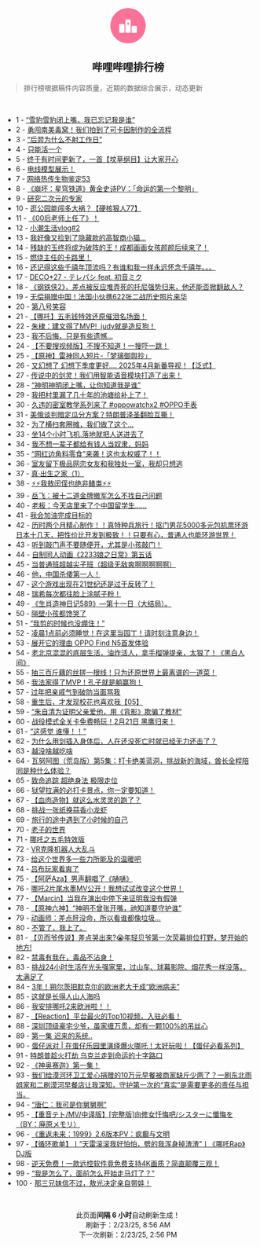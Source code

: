 <div align="center">
    <img src="./assets/icon_rank.png" alt="logo" />
    <h2>哔哩哔哩排行榜</h>
</div>

> 排行榜根据稿件内容质量，近期的数据综合展示，动态更新

<br />

<ul><li><span>1 - <a href=https://www.bilibili.com/BV1VRABehEzm target=_blank>“雪豹雪豹闭上嘴，我已忘记我是谁”</a></span></li><li><span>2 - <a href=https://www.bilibili.com/BV1MjAoegEK5 target=_blank>勇闯南美毒窝！我们拍到了可卡因制作的全流程</a></span></li><li><span>3 - <a href=https://www.bilibili.com/BV1RvAzeAEa2 target=_blank>“后羿为什么不射工作日”</a></span></li><li><span>4 - <a href=https://www.bilibili.com/BV1JjAWecEy3 target=_blank>只能活一个</a></span></li><li><span>5 - <a href=https://www.bilibili.com/BV1FPA6e5Edw target=_blank>终于有时间更新了，一首【坟草纲目】让大家开心</a></span></li><li><span>6 - <a href=https://www.bilibili.com/BV14hAkeYE9V target=_blank>电线模型展示！</a></span></li><li><span>7 - <a href=https://www.bilibili.com/BV1umPweWEHe target=_blank>网络热传生物鉴定53</a></span></li><li><span>8 - <a href=https://www.bilibili.com/BV1sZAnevEsh target=_blank>《崩坏：星穹铁道》黄金史诗PV：「命运的第一个黎明」</a></span></li><li><span>9 - <a href=https://www.bilibili.com/BV1L6PKeyEpF target=_blank>研究二次元的专家</a></span></li><li><span>10 - <a href=https://www.bilibili.com/BV1dkApeWEi3 target=_blank>逛公园能闯多大祸？【硬核狠人77】</a></span></li><li><span>11 - <a href=https://www.bilibili.com/BV1VsAWeREt4 target=_blank>《00后老师上任了》！</a></span></li><li><span>12 - <a href=https://www.bilibili.com/BV1xiAHezERY target=_blank>小潮生活vlog#2</a></span></li><li><span>13 - <a href=https://www.bilibili.com/BV15zAae7EpL target=_blank>我好像又捡到了隐藏款的高智商小猫…</a></span></li><li><span>14 - <a href=https://www.bilibili.com/BV1oYAneQEsN target=_blank>残缺的玉终将成为破阵的王！成都画画女孩颜颜后续来了！</a></span></li><li><span>15 - <a href=https://www.bilibili.com/BV1QXAfepEz8 target=_blank>燃烧主任的卡路里！</a></span></li><li><span>16 - <a href=https://www.bilibili.com/BV1hbAHe5EYP target=_blank>还记得这些千禧年顶流吗？有谁和我一样永远怀念千禧年。。。</a></span></li><li><span>17 - <a href=https://www.bilibili.com/BV1cZw9eDERz target=_blank>DECO*27&nbsp;-&nbsp;テレパシ&nbsp;feat.&nbsp;初音ミク</a></span></li><li><span>18 - <a href=https://www.bilibili.com/BV1m9AneMEPa target=_blank>《钢铁侠2》，差点被反应堆弄死的托尼强势归来，他还能否掀翻敌人？</a></span></li><li><span>19 - <a href=https://www.bilibili.com/BV1dcApeHEkS target=_blank>无偿捐赠中国！法国小伙携622张二战历史照片来华</a></span></li><li><span>20 - <a href=https://www.bilibili.com/BV1uSAae6E2e target=_blank>第八号笑容</a></span></li><li><span>21 - <a href=https://www.bilibili.com/BV15vAzePEBL target=_blank>【哪吒】五毛钱特效还原催泪名场面！</a></span></li><li><span>22 - <a href=https://www.bilibili.com/BV1odAHeREMN target=_blank>朱棣：建文得了MVP!&nbsp;&nbsp;judy就是造反狗！</a></span></li><li><span>23 - <a href=https://www.bilibili.com/BV1YyAne5E7x target=_blank>我不后悔，只是有些遗憾...</a></span></li><li><span>24 - <a href=https://www.bilibili.com/BV19jA6eNEkx target=_blank>【不要搜视频版】不搜不知道！一搜吓一跳！</a></span></li><li><span>25 - <a href=https://www.bilibili.com/BV1KzAWeLEDJ target=_blank>【原神】雷神同人短片-「梦璃御舆抄」</a></span></li><li><span>26 - <a href=https://www.bilibili.com/BV1ANPTetEx8 target=_blank>又幻想了&nbsp;幻想下季度更好....&nbsp;2025年4月新番导视！【泛式】</a></span></li><li><span>27 - <a href=https://www.bilibili.com/BV17jAHepEGW target=_blank>传说中的剑灵！我们用智能语音模块打造了出来！</a></span></li><li><span>28 - <a href=https://www.bilibili.com/BV1rnAje5EHk target=_blank>“神明神明闭上嘴，让你知道我是谁”</a></span></li><li><span>29 - <a href=https://www.bilibili.com/BV1j7AHeQErB target=_blank>我把村里漏了几十年的池塘给补上了！</a></span></li><li><span>30 - <a href=https://www.bilibili.com/BV1BzAfewEmf target=_blank>久违的密室教学系列来了&nbsp;#oppowatchx2&nbsp;#OPPO手表</a></span></li><li><span>31 - <a href=https://www.bilibili.com/BV1tQAnezEVT target=_blank>美俄谈判暗定瓜分方案？特朗普泽圣翻脸互撕！</a></span></li><li><span>32 - <a href=https://www.bilibili.com/BV12MPFeGEGP target=_blank>为了横扫套圈摊，我们做了这个…</a></span></li><li><span>33 - <a href=https://www.bilibili.com/BV1dKPceaE8R target=_blank>坐14个小时飞机.落地就把人送进去了</a></span></li><li><span>34 - <a href=https://www.bilibili.com/BV1RvAzeAEP9 target=_blank>我不想一辈子都给有钱人当奴隶，妈妈</a></span></li><li><span>35 - <a href=https://www.bilibili.com/BV1vLAkeCE4i target=_blank>“网红边角料零食”来袭！这也太权威了！！</a></span></li><li><span>36 - <a href=https://www.bilibili.com/BV1yRAzeJEFy target=_blank>室友留下极品网恋女友和我独处一室，我却只想逃</a></span></li><li><span>37 - <a href=https://www.bilibili.com/BV1EjAWecEmF target=_blank>真·出生之家（1）</a></span></li><li><span>38 - <a href=https://www.bilibili.com/BV15QABeYEdP target=_blank>⚡⚡我敖闰侄也绝非鳝类⚡⚡</a></span></li><li><span>39 - <a href=https://www.bilibili.com/BV1ASAZeiEyC target=_blank>岳飞：被十二道金牌撤军怎么不找自己问题</a></span></li><li><span>40 - <a href=https://www.bilibili.com/BV1siA6eHECj target=_blank>老板：今天店里来了个中国留学生……</a></span></li><li><span>41 - <a href=https://www.bilibili.com/BV1dcAseFE1e target=_blank>我会加油完成目标的</a></span></li><li><span>42 - <a href=https://www.bilibili.com/BV1i2Afe4E25 target=_blank>历时两个月精心制作！！真特种兵旅行！抠门男花5000多元包机票环游日本十几天，把性价比开发到极致！！只要有心，普通人也能环游世界！</a></span></li><li><span>43 - <a href=https://www.bilibili.com/BV1crAJetERW target=_blank>听到敲门声不要随便开，尤其是小孩敲门！</a></span></li><li><span>44 - <a href=https://www.bilibili.com/BV1M8AhevEmM target=_blank>自制同人动画《2233娘之日常》第五话</a></span></li><li><span>45 - <a href=https://www.bilibili.com/BV1QoAfeSEsc target=_blank>当普通班超越尖子班（超级无敌爽啊啊啊啊啊）</a></span></li><li><span>46 - <a href=https://www.bilibili.com/BV1v1AoeJEeh target=_blank>他，中国杀倭第一人！</a></span></li><li><span>47 - <a href=https://www.bilibili.com/BV1TyPFemEEB target=_blank>这个游戏出现在21世纪还是过于反转了！</a></span></li><li><span>48 - <a href=https://www.bilibili.com/BV1pAAHewELL target=_blank>瑞希每次都往脸上涂腻子粉！</a></span></li><li><span>49 - <a href=https://www.bilibili.com/BV1NCAWekE9j target=_blank>《生肖造神日记589》—第十一日（大结局）。</a></span></li><li><span>50 - <a href=https://www.bilibili.com/BV1khAfeqEsa target=_blank>隔壁小孩都馋哭了</a></span></li><li><span>51 - <a href=https://www.bilibili.com/BV1cdwQe5EBU target=_blank>“我剪的时候也没绷住！”</a></span></li><li><span>52 - <a href=https://www.bilibili.com/BV1pdAjenEXu target=_blank>凌晨1点前必须睡觉！在这里当园丁！请时刻注意身边！</a></span></li><li><span>53 - <a href=https://www.bilibili.com/BV1tBAHeME53 target=_blank>展开它的理由&nbsp;OPPO&nbsp;Find&nbsp;N5首发体验</a></span></li><li><span>54 - <a href=https://www.bilibili.com/BV1hmAneGEGe target=_blank>老北京混混的底层生活，油炸活人，拿手榴弹提亲，太狠了！《黑白人间》</a></span></li><li><span>55 - <a href=https://www.bilibili.com/BV1U4A6etEhd target=_blank>抽三百斤藕的丝搓一根线！只为还原世界上最离谱的一道菜！</a></span></li><li><span>56 - <a href=https://www.bilibili.com/BV1ZuAkemE9e target=_blank>我法家得了MVP！孔子就是躺赢狗！</a></span></li><li><span>57 - <a href=https://www.bilibili.com/BV1t2Aje4E6Z target=_blank>过年把亲戚气到破防当面骂我</a></span></li><li><span>58 - <a href=https://www.bilibili.com/BV1ZYAneQEDG target=_blank>重生后，才发现校花也喜欢我【05】</a></span></li><li><span>59 - <a href=https://www.bilibili.com/BV1VtAWeXEor target=_blank>“朱自清为证明父亲爱他，用《背影》欺骗了教材”</a></span></li><li><span>60 - <a href=https://www.bilibili.com/BV1asAkeqEUT target=_blank>战役模式全关卡免费畅玩！2月21日&nbsp;黑鹰归来！</a></span></li><li><span>61 - <a href=https://www.bilibili.com/BV1aUApeJEw6 target=_blank>“这感觉&nbsp;谁懂！！”</a></span></li><li><span>62 - <a href=https://www.bilibili.com/BV1xYA6eWE7m target=_blank>为什么用剑插入身体后，人在还没死亡时就已经无力还击了？</a></span></li><li><span>63 - <a href=https://www.bilibili.com/BV1urAte8EDB target=_blank>越没啥越吃啥</a></span></li><li><span>64 - <a href=https://www.bilibili.com/BV1fHw9eLEdu target=_blank>瓦努阿图（荒岛版）第5集：打卡绝美蓝洞，挑战新的海域，酋长全程陪同是种什么体验？</a></span></li><li><span>65 - <a href=https://www.bilibili.com/BV1PqAJecETN target=_blank>致命追踪&nbsp;超绝身法&nbsp;极限走位</a></span></li><li><span>66 - <a href=https://www.bilibili.com/BV1gYAWeJEBH target=_blank>狱望拉满的必打卡景点，你一定要知道！</a></span></li><li><span>67 - <a href=https://www.bilibili.com/BV1pNAWeBEBn target=_blank>【血肉造物】就这么水灵灵的跑了？</a></span></li><li><span>68 - <a href=https://www.bilibili.com/BV1TDA8ewEHQ target=_blank>挑战一张纸换蒜香小龙虾</a></span></li><li><span>69 - <a href=https://www.bilibili.com/BV14EAeezExX target=_blank>旅行的途中遇到了小时候的自己</a></span></li><li><span>70 - <a href=https://www.bilibili.com/BV17nAZexENP target=_blank>老子的世界</a></span></li><li><span>71 - <a href=https://www.bilibili.com/BV13tAYeyE9t target=_blank>哪吒之五毛特效版</a></span></li><li><span>72 - <a href=https://www.bilibili.com/BV1UTAnezEkj target=_blank>VR克隆机器人大乱斗</a></span></li><li><span>73 - <a href=https://www.bilibili.com/BV1zUAheHEAZ target=_blank>给这个世界多一些力所能及的温暖吧</a></span></li><li><span>74 - <a href=https://www.bilibili.com/BV12HAfeCEC1 target=_blank>吕布玩家看爽了</a></span></li><li><span>75 - <a href=https://www.bilibili.com/BV1G8AxeFEXW target=_blank>【阿萨Aza】男声翻唱了《嗵嗵》</a></span></li><li><span>76 - <a href=https://www.bilibili.com/BV1WtAie3EDb target=_blank>哪吒2片尾水墨MV公开！我想试试改变这个世界！</a></span></li><li><span>77 - <a href=https://www.bilibili.com/BV1tKwdeNEEV target=_blank>【Marcin】当我在演出中停下来证明我没有假弹</a></span></li><li><span>78 - <a href=https://www.bilibili.com/BV1vfPNekEcp target=_blank>【原神六神】“神明不曾张开嘴，祂知道要守护谁”</a></span></li><li><span>79 - <a href=https://www.bilibili.com/BV12HAfeCEJK target=_blank>动画师：差点肝没命，所以看谁都像垃圾…</a></span></li><li><span>80 - <a href=https://www.bilibili.com/BV17sAte3EkY target=_blank>不管了，我上了。</a></span></li><li><span>81 - <a href=https://www.bilibili.com/BV1rqA4eVEcZ target=_blank>【贝而爷传说】差点哭出来?😭年轻贝爷第一次荧幕排位打野，梦开始的地方!</a></span></li><li><span>82 - <a href=https://www.bilibili.com/BV1ZzAoeWEmw target=_blank>禁毒有我在，毒品不沾身！</a></span></li><li><span>83 - <a href=https://www.bilibili.com/BV1JuAJeJEgK target=_blank>挑战24小时生活在光头强家里，过山车、球幕影院、烟花秀一样没落，太满足了</a></span></li><li><span>84 - <a href=https://www.bilibili.com/BV1fAPceeEdc target=_blank>3年！朔尔茨把默克尔的欧洲老大干成“欧洲病夫”</a></span></li><li><span>85 - <a href=https://www.bilibili.com/BV1F8PKepEd8 target=_blank>这就是长得人山人海吗</a></span></li><li><span>86 - <a href=https://www.bilibili.com/BV1VJAJekEZR target=_blank>我安排哪吒2来欧洲啦！！</a></span></li><li><span>87 - <a href=https://www.bilibili.com/BV1FDAHeFEsM target=_blank>【Reaction】平台最火的Top10视频，入驻必看！</a></span></li><li><span>88 - <a href=https://www.bilibili.com/BV1NGATefEv9 target=_blank>深圳顶级豪宅少爷，虽家缠万贯，却有一颗100%的吊丝心</a></span></li><li><span>89 - <a href=https://www.bilibili.com/BV1VTAoejEbB target=_blank>第一集&nbsp;迟来的系统..</a></span></li><li><span>90 - <a href=https://www.bilibili.com/BV13bAHe5EME target=_blank>蛋仔派对&nbsp;|&nbsp;在蛋仔乐园里演绎爆火哪吒！太好玩啦！【蛋仔必看系列】</a></span></li><li><span>91 - <a href=https://www.bilibili.com/BV1BjAWecEaP target=_blank>特朗普趁火打劫&nbsp;乌克兰走到命运的十字路口</a></span></li><li><span>92 - <a href=https://www.bilibili.com/BV1yRAteDEo6 target=_blank>《神奥赛迦》第一集！</a></span></li><li><span>93 - <a href=https://www.bilibili.com/BV1FdAZeaEB1 target=_blank>我们给漠河环卫工爱心捐赠的10万元早餐被商家缺斤少两了？一刷东北雨姐家和二刷漠河早餐店让我深知，守护第一次的“真实”是需要更多的责任与担当。</a></span></li><li><span>94 - <a href=https://www.bilibili.com/BV1ekAne1EuM target=_blank>“唐仁：我可是你舅舅啊”</a></span></li><li><span>95 - <a href=https://www.bilibili.com/BV1PSAZeiECV target=_blank>【重音テト/MV/中译版】[完整版]向修女忏悔吧/シスターに懺悔を（BY：廃原メモリ）</a></span></li><li><span>96 - <a href=https://www.bilibili.com/BV1ZhNdeoEH2 target=_blank>《重返未来：1999》2.6版本PV：疯癫与文明</a></span></li><li><span>97 - <a href=https://www.bilibili.com/BV1ofAYepEk1 target=_blank>【循环歌单】丨“天雷滚滚我好怕怕，劈的我浑身掉渣渣”丨《哪吒Rap》DJ版</a></span></li><li><span>98 - <a href=https://www.bilibili.com/BV15EAJeVEPB target=_blank>逆天免费！一款远控软件竟免费支持4K画质？简直颠覆三观！</a></span></li><li><span>99 - <a href=https://www.bilibili.com/BV12qAce7ECi target=_blank>“我是怎么了，面前怎么开始走马灯了？”</a></span></li><li><span>100 - <a href=https://www.bilibili.com/BV1qiApetECZ target=_blank>那三兄妹信不过，敖光决定亲自带娃！</a></span></li></ul>

<br />

<p align=center>此页面<strong>间隔 6 小时</strong>自动刷新生成！<br>刷新于：2/23/25, 8:56 AM<br>下一次刷新：2/23/25, 2:56 PM</p>
